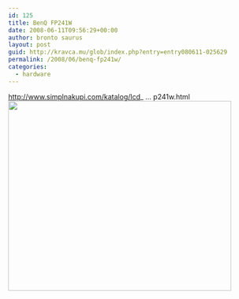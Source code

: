 ```yaml
---
id: 125
title: BenQ FP241W
date: 2008-06-11T09:56:29+00:00
author: bronto saurus
layout: post
guid: http://kravca.mu/glob/index.php?entry=entry080611-025629
permalink: /2008/06/benq-fp241w/
categories:
  - hardware
---
```

<a href="http://www.simplnakupi.com/katalog/lcd_monitorji/lcd_24/benq_fp241w.html" target="_blank" >http://www.simplnakupi.com/katalog/lcd_ &#8230; p241w.html</a>  
<img src="/images/benq_FP241W_web.jpg" width="452" height="385" border="0" alt="" />